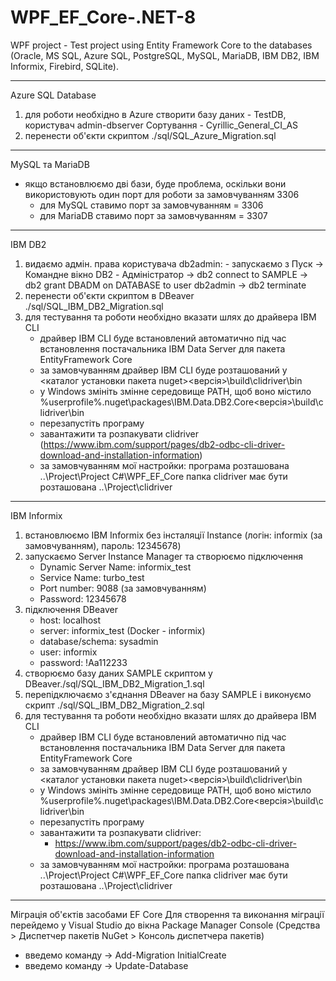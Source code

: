# WPF_EF_Core-.NET-8
WPF project - Test project using Entity Framework Core to the databases (Oracle, MS SQL, Azure SQL, PostgreSQL, MySQL, MariaDB, IBM DB2, IBM Informix, Firebird, SQLite).

---------------------------------------------------------------------------------
Azure SQL Database
 1) для роботи необхідно в Azure створити базу даних - TestDB, користувач admin-dbserver
    Сортування - Cyrillic_General_CI_AS
 2) перенести об'єкти скриптом ./sql/SQL_Azure_Migration.sql

---------------------------------------------------------------------------------
MySQL та MariaDB
  - якщо встановлюємо дві бази, буде проблема, оскільки вони використовують один порт для роботи за замовчуванням 3306
    - для MySQL ставимо порт за замовчуванням = 3306
    - для MariaDB ставимо порт за замовчуванням = 3307

---------------------------------------------------------------------------------
IBM DB2
  1) видаємо адмін. права користувача db2admin:
    - запускаємо з Пуск -> Командне вікно DB2 - Адміністратор
    -> db2 connect to SAMPLE
    -> db2 grant DBADM on DATABASE to user db2admin
    -> db2 terminate
 2) перенести об'єкти скриптом в DBeaver ./sql/SQL_IBM_DB2_Migration.sql
 3) для тестування та роботи необхідно вказати шлях до драйвера IBM CLI
    - драйвер IBM CLI буде встановлений автоматично під час встановлення постачальника IBM Data Server для пакета EntityFramework Core
    - за замовчуванням драйвер IBM CLI буде розташований у <каталог установки пакета nuget>\<версія>\build\clidriver\bin
    - у Windows змініть змінне середовище PATH, щоб воно містило %userprofile%\.nuget\packages\IBM.Data.DB2.Core\<версія>\build\clidriver\bin
    - перезапустіть програму
    - завантажити та розпакувати clidriver (https://www.ibm.com/support/pages/db2-odbc-cli-driver-download-and-installation-information)
    - за замовчуванням мої настройки: програма розташована ..\Project\Project C#\WPF_EF_Core
      папка clidriver має бути розташована ..\Project\clidriver

---------------------------------------------------------------------------------
IBM Informix
  1) встановлюємо IBM Informix без інсталяції Instance (логін: informix (за замовчуванням), пароль: 12345678)
  2) запускаємо Server Instance Manager та створюємо підключення
     - Dynamic Server Name: informix_test
     - Service Name: turbo_test
     - Port number: 9088 (за замовчуванням)
     - Password: 12345678
  3) підключення DBeaver
     - host: localhost
     - server: informix_test (Docker - informix)
     - database/schema: sysadmin
     - user: informix
     - password: !Aa112233
  4) створюємо базу даних SAMPLE скриптом у DBeaver./sql/SQL_IBM_DB2_Migration_1.sql
  5) перепідключаємо з'єднання DBeaver на базу SAMPLE і виконуємо скрипт ./sql/SQL_IBM_DB2_Migration_2.sql
  6) для тестування та роботи необхідно вказати шлях до драйвера IBM CLI
     - драйвер IBM CLI буде встановлений автоматично під час встановлення постачальника IBM Data Server для пакета EntityFramework Core
     - за замовчуванням драйвер IBM CLI буде розташований у <каталог установки пакета nuget>\<версія>\build\clidriver\bin
     - у Windows змініть змінне середовище PATH, щоб воно містило %userprofile%\.nuget\packages\IBM.Data.DB2.Core\<версія>\build\clidriver\bin
     - перезапустіть програму
     - завантажити та розпакувати clidriver:
       - https://www.ibm.com/support/pages/db2-odbc-cli-driver-download-and-installation-information
     - за замовчуванням мої настройки: програма розташована ..\Project\Project C#\WPF_EF_Core
       папка clidriver має бути розташована ..\Project\clidriver

---------------------------------------------------------------------------------
Міграція об'єктів засобами EF Core
Для створення та виконання міграції перейдемо у Visual Studio до вікна Package Manager Console
(Средства > Диспетчер пакетів NuGet > Консоль диспетчера пакетів)
  - введемо команду -> Add-Migration InitialCreate
  - введемо команду -> Update-Database

